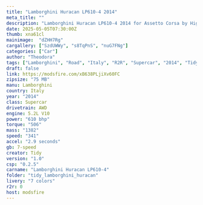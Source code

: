 ```yaml
---
title: "Lamborghini Huracan LP610-4 2014"
meta_title: ""
description: "Lamborghini Huracan LP610-4 2014 for Assetto Corsa by High Dimension and Luke Veersma"
date: 2025-05-05T07:30:00Z
thumb: xna61cl
mainimage:  "dZHH7Rg"
cargallery: ["SzdUWWy", "s8TqPnS", "nuG7FNg"]
categories: ["Car"]
author: "Theodora"
tags: ["Lamborghini", "Road", "Italy", "R2R", "Supercar", "2014", "Tidy"]
draft: false
link: https://modsfire.com/xB638PLjiXv60FC
zipsize: "75 MB"
manu: Lamborghini
country: Italy
year: "2014"
class: Supercar
drivetrain: AWD
engine: 5.2L V10
power: "610 bhp"
torque: "506"
mass: "1382"
speed: "341"
accel: "2.9 seconds"
gb: 7-speed
creator: Tidy
version: "1.0"
csp: "0.2.5"
carname: "Lamborghini Huracan LP610-4"
folder: "tidy_lamborghini_huracan"
livery: "7 colors"
r2r: 0
host: modsfire
---
```

